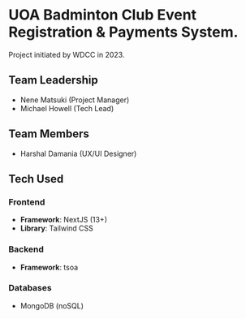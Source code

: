 # UOA Badminton Club Event Registration & Payments System.
Project initiated by WDCC in 2023.

## Team Leadership

- Nene Matsuki (Project Manager)
- Michael Howell (Tech Lead)

## Team Members

- Harshal Damania (UX/UI Designer)


## Tech Used

### Frontend

- **Framework**: NextJS (13+) 
- **Library**: Tailwind CSS

### Backend
- **Framework**: tsoa

### Databases
- MongoDB (noSQL)
